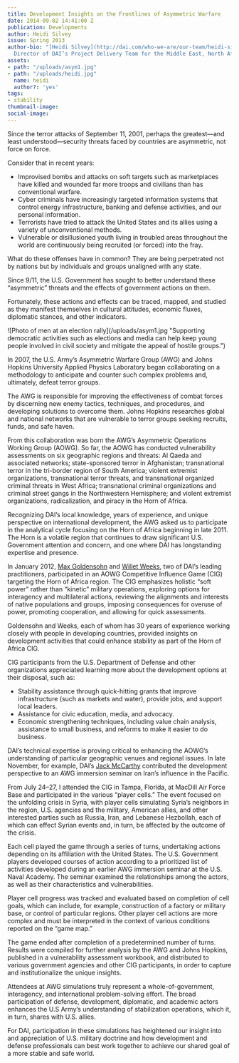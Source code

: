 ```yaml
---
title: Development Insights on the Frontlines of Asymmetric Warfare
date: 2014-09-02 14:41:00 Z
publication: Developments
author: Heidi Silvey
issue: Spring 2013
author-bio: "[Heidi Silvey](http://dai.com/who-we-are/our-team/heidi-silvey) is the
  Director of DAI’s Project Delivery Team for the Middle East, North Africa, and Afghanistan."
assets:
- path: "/uploads/asym1.jpg"
- path: "/uploads/heidi.jpg"
  name: heidi
  author?: 'yes'
tags:
- stability
thumbnail-image:
social-image:
---
```


<p>Since the terror attacks of September 11, 2001, perhaps the greatest—and least understood—security threats faced by countries are asymmetric, not force on force.</p>


  <p>Consider that in recent years:</p>
  <ul>
    <li>Improvised bombs and attacks on soft targets such as marketplaces have killed and wounded far more troops and civilians than has conventional warfare.</li>
    <li>Cyber criminals have increasingly targeted information systems that control energy infrastructure, banking and defense activities, and our personal information.</li>
    <li>Terrorists have tried to attack the United States and its allies using a variety of unconventional methods.</li>
    <li>Vulnerable or disillusioned youth living in troubled areas throughout the world are continuously being recruited (or forced) into the fray.</li>
  </ul>
  <p>What do these offenses have in common? They are being perpetrated not by nations but by individuals and groups unaligned with any state.</p>
  <p>Since 9/11, the U.S. Government has sought to better understand these “asymmetric” threats and the effects of government actions on them.</p>
  <p>Fortunately, these actions and effects can be traced, mapped, and studied as they manifest themselves in cultural attitudes, economic fluxes, diplomatic stances, and other indicators.</p>
  ![Photo of men at an election rally](/uploads/asym1.jpg "Supporting democratic activities such as elections and media can help keep young people involved in civil society and mitigate the appeal of hostile groups.") 
  <p>In 2007, the U.S. Army’s Asymmetric Warfare Group (AWG) and Johns Hopkins University Applied Physics Laboratory began collaborating on a methodology to anticipate and counter such complex problems and, ultimately, defeat terror groups.</p>
  <p>The AWG is responsible for improving the effectiveness of combat forces by discerning new enemy tactics, techniques, and procedures, and developing solutions to overcome them. Johns Hopkins researches global and national networks that are vulnerable to terror groups seeking recruits, funds, and safe haven.</p>
  <p>From this collaboration was born the AWG’s Asymmetric Operations Working Group (AOWG). So far, the AOWG has conducted vulnerability assessments on six geographic regions and threats: Al Qaeda and associated networks; state-sponsored terror in Afghanistan; transnational terror in the tri-border region of South America; violent extremist organizations, transnational terror threats, and transnational organized criminal threats in West Africa; transnational criminal organizations and criminal street gangs in the Northwestern Hemisphere; and violent extremist organizations, radicalization, and piracy in the Horn of Africa.</p>
  <p>Recognizing DAI’s local knowledge, years of experience, and unique perspective on international development, the AWG asked us to participate in the analytical cycle focusing on the Horn of Africa beginning in late 2011. The Horn is a volatile region that continues to draw significant U.S. Government attention and concern, and one where DAI has longstanding expertise and presence.</p>
  <p>In January 2012, <a href="http://dai.com/who-we-are/our-team/max-goldensohn">Max Goldensohn</a> and <a href="http://dai.com/who-we-are/our-team/willet-weeks">Willet Weeks</a>, two of DAI’s leading practitioners, participated in an AOWG Competitive Influence Game (CIG) targeting the Horn of Africa region. The CIG emphasizes holistic “soft power” rather than “kinetic” military operations, exploring options for interagency and multilateral actions, reviewing the alignments and interests of native populations and groups, imposing consequences for overuse of power, promoting cooperation, and allowing for quick assessments.</p>
  <p>Goldensohn and Weeks, each of whom has 30 years of experience working closely with people in developing countries, provided insights on development activities that could enhance stability as part of the Horn of Africa CIG.</p>
  <p>CIG participants from the U.S. Department of Defense and other organizations appreciated learning more about the development options at their disposal, such as:</p>
  <ul>
    <li>Stability assistance through quick-hitting grants that improve infrastructure (such as markets and water), provide jobs, and support local leaders.</li>
    <li>Assistance for civic education, media, and advocacy.</li>
    <li>Economic strengthening techniques, including value chain analysis, assistance to small business, and reforms to make it easier to do business.</li>
  </ul>
  <p>DAI’s technical expertise is proving critical to enhancing the AOWG’s understanding of particular geographic venues and regional issues. In late November, for example, DAI’s <a href="http://dai.com/who-we-are/our-team/jack-mccarthy">Jack McCarthy</a> contributed the development perspective to an AWG immersion seminar on Iran’s influence in the Pacific.</p>
  <p>From July 24–27, I attended the CIG in Tampa, Florida, at MacDill Air Force Base and participated in the various “player cells.” The event focused on the unfolding crisis in Syria, with player cells simulating Syria’s neighbors in the region, U.S. agencies and the military, American allies, and other interested parties such as Russia, Iran, and Lebanese Hezbollah, each of which can effect Syrian events and, in turn, be affected by the outcome of the crisis.</p>
  <p>Each cell played the game through a series of turns, undertaking actions depending on its affiliation with the United States. The U.S. Government players developed courses of action according to a prioritized list of activities developed during an earlier AWG immersion seminar at the U.S. Naval Academy. The seminar examined the relationships among the actors, as well as their characteristics and vulnerabilities.</p>
  <p>Player cell progress was tracked and evaluated based on completion of cell goals, which can include, for example, construction of a factory or military base, or control of particular regions. Other player cell actions are more complex and must be interpreted in the context of various conditions reported on the “game map.”</p>
  <p>The game ended after completion of a predetermined number of turns. Results were compiled for further analysis by the AWG and Johns Hopkins, published in a vulnerability assessment workbook, and distributed to various government agencies and other CIG participants, in order to capture and institutionalize the unique insights.</p>
  <p>Attendees at AWG simulations truly represent a whole-of-government, interagency, and international problem-solving effort. The broad participation of defense, development, diplomatic, and academic actors enhances the U.S Army’s understanding of stabilization operations, which it, in turn, shares with U.S. allies.</p>
  <p>For DAI, participation in these simulations has heightened our insight into and appreciation of U.S. military doctrine and how development and defense professionals can best work together to achieve our shared goal of a more stable and safe world.</p>
